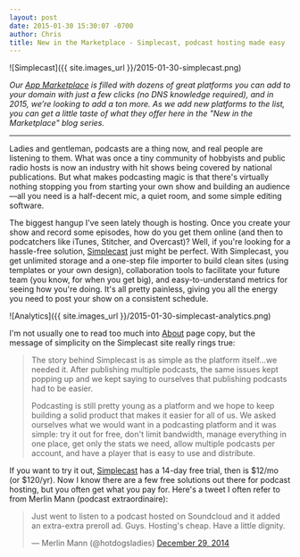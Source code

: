 ```yaml
---
layout: post
date: 2015-01-30 15:30:07 -0700
author: Chris
title: New in the Marketplace - Simplecast, podcast hosting made easy
---
```


<!-- excerpt -->

![Simplecast]({{ site.images_url }}/2015-01-30-simplecast.png)

*Our [App Marketplace](https://iwantmyname.com/services) is filled with dozens of great platforms you can add to your domain with just a few clicks (no DNS knowledge required), and in 2015, we’re looking to add a ton more. As we add new platforms to the list, you can get a little taste of what they offer here in the "New in the Marketplace" blog series.*

***

Ladies and gentleman, podcasts are a thing now, and real people are listening to them. What was once a tiny community of hobbyists and public radio hosts is now an industry with hit shows being covered by national publications. But what makes podcasting magic is that there's virtually nothing stopping you from starting your own show and building an audience—all you need is a half-decent mic, a quiet room, and some simple editing software.

<!-- /excerpt -->

The biggest hangup I've seen lately though is hosting. Once you create your show and record some episodes, how do you get them online (and then to podcatchers like iTunes, Stitcher, and Overcast)? Well, if you're looking for a hassle-free solution, [Simplecast](https://iwantmyname.com/services/podcast/simplecast) just might be perfect. With Simplecast, you get unlimited storage and a one-step file importer to build clean sites (using templates or your own design), collaboration tools to facilitate your future team (you know, for when you get big), and easy-to-understand metrics for seeing how you're doing. It's all pretty painless, giving you all the energy you need to post your show on a consistent schedule. 

![Analytics]({{ site.images_url }}/2015-01-30-simplecast-analytics.png)

I'm not usually one to read too much into [About](https://simplecast.fm/about) page copy, but the message of simplicity on the Simplecast site really rings true:

> The story behind Simplecast is as simple as the platform itself…we needed it. After publishing multiple podcasts, the same issues kept popping up and we kept saying to ourselves that publishing podcasts had to be easier.
> 
> Podcasting is still pretty young as a platform and we hope to keep building a solid product that makes it easier for all of us. We asked ourselves what we would want in a podcasting platform and it was simple: try it out for free, don't limit bandwidth, manage everything in one place, get only the stats we need, allow multiple podcasts per account, and have a player that is easy to use and distribute.

If you want to try it out, [Simplecast](https://simplecast.fm) has a 14-day free trial, then is $12/mo (or $120/yr). Now I know there are a few free solutions out there for podcast hosting, but you often get what you pay for. Here's a tweet I often refer to from Merlin Mann (podcast extraordinaire):

<blockquote class="twitter-tweet" lang="en"><p>Just went to listen to a podcast hosted on Soundcloud and it added an extra-extra preroll ad.&#10;&#10;Guys. Hosting&#39;s cheap. Have a little dignity.</p>&mdash; Merlin Mann (@hotdogsladies) <a href="https://twitter.com/hotdogsladies/status/549423128355426304">December 29, 2014</a></blockquote> <script async src="//platform.twitter.com/widgets.js" charset="utf-8"></script>

 
